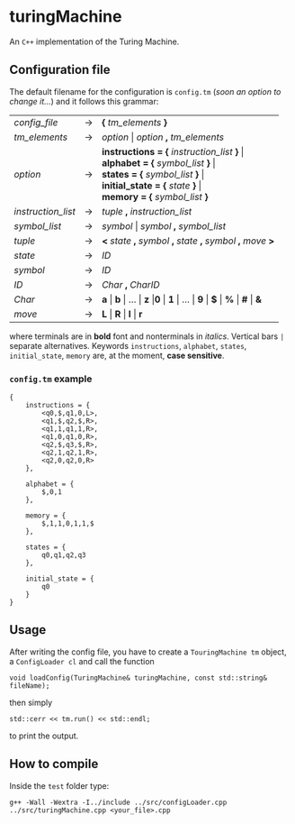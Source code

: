 # turingMachine

An `C++` implementation of the Turing Machine.

## Configuration file

The default filename for the configuration is `config.tm` (_soon an option to change it..._) and it follows this grammar:

|                    |               |                                                                                                                                                                                                                              |
| ------------------ | ------------- | ---------------------------------------------------------------------------------------------------------------------------------------------------------------------------------------------------------------------------- |
| _config_file_      | $\rightarrow$ | **{** _tm_elements_ **}**                                                                                                                                                                                                    |
| _tm_elements_      | $\rightarrow$ | _option_ \| _option_ **,** _tm_elements_                                                                                                                                                                                     |
| _option_           | $\rightarrow$ | **instructions = {** _instruction_list_ **}** \|<br/> **alphabet = {** _symbol_list_ **}** \|<br/> **states = {** _symbol_list_ **}** \|<br/> **initial_state = {** _state_ **}** \|<br/> **memory = {** _symbol_list_ **}** |
| _instruction_list_ | $\rightarrow$ | _tuple_ __,__ _instruction_list_                                                                                                                                                                                             |
| _symbol_list_      | $\rightarrow$ | _symbol_ \| _symbol_ __,__ _symbol_list_                                                                                                                                                                                     |
| _tuple_            | $\rightarrow$ | __<__ _state_ __,__ _symbol_ __,__ _state_ __,__ _symbol_ __,__ _move_ __>__                                                                                                                                                 |
| _state_            | $\rightarrow$ | _ID_                                                                                                                                                                                                                         |
| _symbol_           | $\rightarrow$ | _ID_                                                                                                                                                                                                                         |
| _ID_               | $\rightarrow$ | _Char_ __,__ _CharID_                                                                                                                                                                                                        |
| _Char_             | $\rightarrow$ | __a__ \| __b__ \| $\ldots$ \| __z__ \|__0__ \| __1__ \| $\ldots$ \| __9__ \| __$__ \| __%__ \| __#__ \| __&__                                                                                                                |
| _move_             | $\rightarrow$ | __L__ \| __R__ \| __l__ \| __r__                                                                                                                                                                                             |

where terminals are in __bold__ font and nonterminals in _italics_. Vertical bars `|` separate alternatives. 
Keywords `instructions`, `alphabet`, `states`, `initial_state`, `memory` are, at the moment, __case sensitive__. 

### `config.tm` example
```
{
	instructions = {		
		<q0,$,q1,0,L>,
		<q1,$,q2,$,R>,
		<q1,1,q1,1,R>,
		<q1,0,q1,0,R>,
		<q2,$,q3,$,R>,
		<q2,1,q2,1,R>,
		<q2,0,q2,0,R>
	},

	alphabet = {
		$,0,1
	},

	memory = {
		$,1,1,0,1,1,$
	},

	states = {
		q0,q1,q2,q3
	},

	initial_state = {
		q0
	}
}
```

## Usage
After writing the config file, you have to create a `TouringMachine tm` object, a `ConfigLoader cl` and call the function 
```
void loadConfig(TuringMachine& turingMachine, const std::string& fileName);
``` 
then simply 
```
std::cerr << tm.run() << std::endl;
```
 to print the output.


## How to compile
Inside the `test` folder type:
```
g++ -Wall -Wextra -I../include ../src/configLoader.cpp ../src/turingMachine.cpp <your_file>.cpp
```